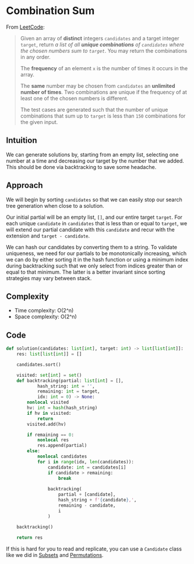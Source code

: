 # Combination Sum

From [LeetCode](https://leetcode.com/problems/combination-sum/):

> Given an array of **distinct** integers `candidates` and a target integer `target`, return *a list of all **unique combinations** of `candidates` where the chosen numbers sum to `target`*. You may return the combinations in any order.
> 
> The **frequency** of an element `x` is the number of times it occurs in the array.
>
> The **same** number may be chosen from `candidates` an **unlimited number of times**. Two combinations are unique if the 
> frequency of at least one of the chosen numbers is different.
> 
> The test cases are generated such that the number of unique combinations that sum up to `target` is less than `150` combinations for the given input.

## Intuition

We can generate solutions by, starting from an empty list, selecting one number at a time and decreasing our target by the number that we added. This should be done via backtracking to save some headache.

## Approach

We will begin by sorting `candidates` so that we can easily stop our search tree generation when close to a solution.

Our initial partial will be an empty list, `[]`, and our entire target `target`. For each unique `candidate` in `candidates` that is less than or equal to `target`, we will extend our partial candidate with this `candidate` and recur with the extension and `target - candidate`.

We can hash our candidates by converting them to a string. To validate uniqueness, we need for our partials to be monotonically increasing, which we can do by either sorting it in the hash function or using a minimum index during backtracking such that we only select from indices greater than or equal to that minimum. The latter is a better invariant since sorting strategies may vary between stack.

## Complexity

- Time complexity: O(2^n)
- Space complexity: O(2^n)

## Code

```python
def solution(candidates: list[int], target: int) -> list[list[int]]:
    res: list[list[int]] = []

    candidates.sort()

    visited: set[int] = set()
    def backtracking(partial: list[int] = [], 
            hash_string: int = '',
            remaining: int = target, 
            idx: int = 0) -> None:
        nonlocal visited
        hv: int = hash(hash_string)
        if hv in visited:
            return
        visited.add(hv)

        if remaining == 0:
            nonlocal res
            res.append(partial)
        else:
            nonlocal candidates
            for i in range(idx, len(candidates)):
                candidate: int = candidates[i]
                if candidate > remaining:
                    break
                
                backtracking(
                    partial + [candidate],
                    hash_string + f'{candidate},',
                    remaining - candidate,
                    i
                )
    
    backtracking()

    return res
```

If this is hard for you to read and replicate, you can use a `Candidate` class like we did in [Subsets](./78-Subsets.md) and [Permutations](./46-Permutations.md).
